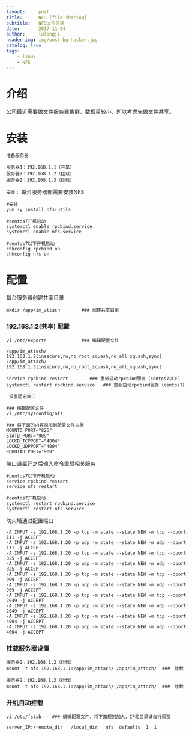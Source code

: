 ```yaml
---
layout:     post
title:      NFS [file sharing]
subtitle:   NFS文件共享
date:       2017-11-04
author:     lulongji
header-img: img/post-bg-hacker.jpg
catalog: true
tags:
    - linux
    - NFS
---
```


# 介绍
公司最近需要做文件服务器集群、数据量较小、所以考虑先做文件共享。


# 安装
```准备服务器：```

    服务器1：192.168.1.1（共享）
    服务器2：192.168.1.2（挂载）
    服务器2：192.168.1.3（挂载）

```安装：```
每台服务器都需要安装NFS

    #安装
    yum -y install nfs-utils 

    #centos7开机启动
    systemctl enable rpcbind.service
    systemctl enable nfs.service

    #centos7以下开机启动
    chkconfig rpcbind on
    chkconfig nfs on


# 配置

每台服务器创建共享目录

    mkdir /app/im_attach        ### 创建共享目录

### 192.168.1.2(共享) 配置
    
    vi /etc/exports             ### 编辑配置文件

    /app/im_attach/ 192.168.1.2(insecure,rw,no_root_squash,no_all_squash,sync)
    /app/im_attach/ 192.168.1.3(insecure,rw,no_root_squash,no_all_squash,sync)

    service rpcbind restart        ### 重新启动rpcbind服务（centos7以下）
    systemctl restart rpcbind.service   ### 重新启动rpcbind服务（centos7）


``` 设置固定端口```

    ### 编辑配置文件
    vi /etc/sysconfig/nfs

    ### 将下面的内容添加到配置文件末尾     
    MOUNTD_PORT="825"
    STATD_PORT="909"
    LOCKD_TCPPORT="4004"
    LOCKD_UDPPORT="4004"
    RQUOTAD_PORT="909"

端口设置好之后输入命令重启相关服务：

    #centos7以下开机启动
    service rpcbind restart 
    service nfs restart
    
    #centos7开机启动
    systemctl restart rpcbind.service
    systemctl restart nfs.service


防火墙通过配置端口：

    -A INPUT -s 192.168.1.20 -p tcp -m state --state NEW -m tcp --dport 111 -j ACCEPT
    -A INPUT -s 192.168.1.20 -p udp -m state --state NEW -m udp --dport 111 -j ACCEPT
    -A INPUT -s 192.168.1.20 -p tcp -m state --state NEW -m tcp --dport 825 -j ACCEPT
    -A INPUT -s 192.168.1.20 -p udp -m state --state NEW -m udp --dport 825 -j ACCEPT
    -A INPUT -s 192.168.1.20 -p tcp -m state --state NEW -m tcp --dport 909 -j ACCEPT
    -A INPUT -s 192.168.1.20 -p udp -m state --state NEW -m udp --dport 909 -j ACCEPT
    -A INPUT -s 192.168.1.20 -p tcp -m state --state NEW -m tcp --dport 2049 -j ACCEPT
    -A INPUT -s 192.168.1.20 -p udp -m state --state NEW -m udp --dport 2049 -j ACCEPT
    -A INPUT -s 192.168.1.20 -p tcp -m state --state NEW -m tcp --dport 4004 -j ACCEPT
    -A INPUT -s 192.168.1.20 -p udp -m state --state NEW -m udp --dport 4004 -j ACCEPT


### 挂载服务器设置

    服务器2：192.168.1.2（挂载）
    mount -t nfs 192.168.1.1:/app/im_attach/ /app/im_attach/  ###　挂载   

    服务器2：192.168.1.3（挂载）
    mount -t nfs 192.168.1.1:/app/im_attach/ /app/im_attach/  ###　挂载   


### 开机自动挂载

    vi /etc/fstab    ### 编辑配置文件，将下面规则加入，IP和目录请自行调整

    server_IP:/remote_dir   /local_dir   nfs  defaults  1  1